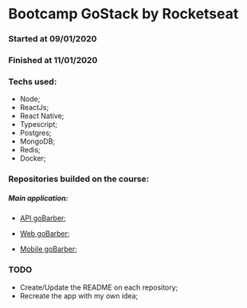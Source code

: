 # Bootcamp GoStack by Rocketseat

### Started at 09/01/2020
### Finished at 11/01/2020

### Techs used:

* Node;
* ReactJs;
* React Native;
* Typescript;
* Postgres;
* MongoDB;
* Redis;
* Docker;

### Repositories builded on the course:

##### Main application:

* [API goBarber](https://github.com/everton-araujo/gostack-go-barber);

* [Web goBarber](https://github.com/everton-araujo/gostack-go-barber-web);

* [Mobile goBarber](https://github.com/everton-araujo/go-barber-mobile);

### TODO

* Create/Update the README on each repository;
* Recreate the app with my own idea;
